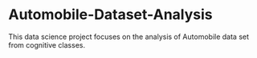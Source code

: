 # Automobile-Dataset-Analysis
This data science project focuses on the analysis of Automobile data set from cognitive classes.
